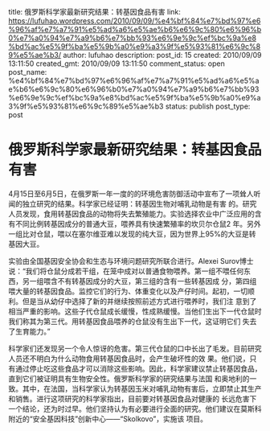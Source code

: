 title: 俄罗斯科学家最新研究结果：转基因食品有害
link: https://lufuhao.wordpress.com/2010/09/09/%e4%bf%84%e7%bd%97%e6%96%af%e7%a7%91%e5%ad%a6%e5%ae%b6%e6%9c%80%e6%96%b0%e7%a0%94%e7%a9%b6%e7%bb%93%e6%9e%9c%ef%bc%9a%e8%bd%ac%e5%9f%ba%e5%9b%a0%e9%a3%9f%e5%93%81%e6%9c%89%e5%ae%b3/
author: lufuhao
description: 
post_id: 15
created: 2010/09/09 13:11:50
created_gmt: 2010/09/09 13:11:50
comment_status: open
post_name: %e4%bf%84%e7%bd%97%e6%96%af%e7%a7%91%e5%ad%a6%e5%ae%b6%e6%9c%80%e6%96%b0%e7%a0%94%e7%a9%b6%e7%bb%93%e6%9e%9c%ef%bc%9a%e8%bd%ac%e5%9f%ba%e5%9b%a0%e9%a3%9f%e5%93%81%e6%9c%89%e5%ae%b3
status: publish
post_type: post

# 俄罗斯科学家最新研究结果：转基因食品有害

4月15日至6月5日，在俄罗斯一年一度的的环境危害防御活动中宣布了一项耸人听闻的独立研究的结果。科学家已经证明：转基因生物对哺乳动物是有害 的。研究人员发现，食用转基因食品的动物将失去繁殖能力。实验选择农业中广泛应用的含有不同比例转基因成分的普通大豆，喂养具有快速繁殖率的坎贝尔仓鼠2 年。另外一组比对仓鼠，喂以在塞尔维亚难以发现的纯大豆，因为世界上95%的大豆是转基因大豆。

实验由全国基因安全协会和生态与环境问题研究所联合进行。Alexei Surov博士说：“我们将仓鼠分成若干组，在笼中成对以普通食物喂养。第一组不喂任何东西，另一组喂含不有转基因成分的大豆，第三组的含有一些转基因成 分，第四组喂大量的转基因食品。监控它们的行为、体重变化以及产仔时间。起初，一切顺利。但是当从幼仔中选择了新的并继续按照前述方式进行喂养时，我们注 意到了相当严重的影响。这些子代仓鼠成长缓慢，性成熟缓慢。当他们生出下一代仓鼠时我们称其为第三代。用转基因食品喂养的仓鼠没有生出下一代，这证明它们 失去了生育能力。” 

科学家们还发现另一个令人惊讶的危害。第三代仓鼠的口中长出了毛发。目前研究人员还不明白为什么动物食用转基因食品时，会产生破坏性的效 果。他们说，只有通过停止吃这些食品才可以消除这些影响。因此，科学家建议禁止转基因食品，直到它们被证明具有生物安全性。俄罗斯科学家的研究结果与法国 和奥地利的一致。其中，在法国，当科学家认为转基因玉米对哺乳动物有害后，立即禁止其生产和销售。进行这项研究的科学家指出，目前要对转基因食品对健康的 长远危害下一个结论，还为时过早。他们坚持认为有必要进行全面的研究。他们建议在莫斯科附近的“安全基因科技”创新中心——“Skolkovo”，实施该 项目。